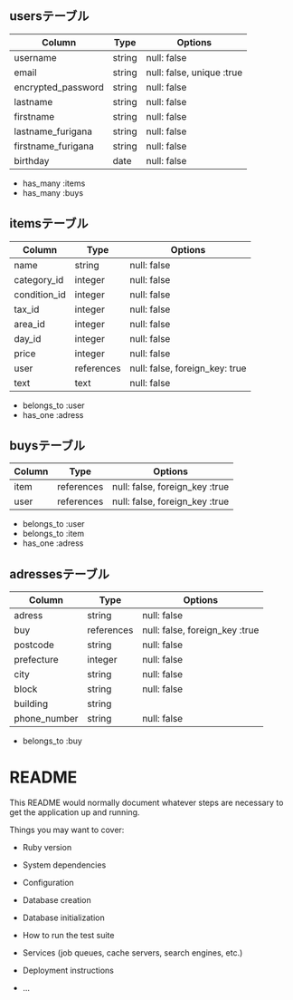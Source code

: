 ## usersテーブル

| Column               | Type       | Options                       |
| ------               | ------     | -----------                   |
| username             | string     | null: false                   |
| email                | string     | null: false, unique :true     |
| encrypted_password   | string     | null: false                   |
| lastname             | string     | null: false                   |
| firstname            | string     | null: false                   |
| lastname_furigana    | string     | null: false                   |
| firstname_furigana   | string     | null: false                   |
| birthday             | date       | null: false                   |
- has_many :items
- has_many :buys



## itemsテーブル

| Column       | Type       | Options                         |
| ------       | ------     | -----------                     |
| name         | string     | null: false                     |
| category_id  | integer    | null: false                     |
| condition_id | integer    | null: false                     |
| tax_id       | integer    | null: false                     |
| area_id      | integer    | null: false                     |
| day_id       | integer    | null: false                     |
| price        | integer    | null: false                     |
| user         | references | null: false, foreign_key: true  |
| text         | text       | null: false                     |
- belongs_to :user
- has_one :adress
## buysテーブル

| Column     | Type       | Options                           |
| ------     | ------     | -----------                       |
| item       | references | null: false, foreign_key :true    |
| user       | references | null: false, foreign_key :true    |

- belongs_to :user
- belongs_to :item
- has_one :adress


## adressesテーブル

| Column           | Type          | Options                          |
| ------           | ------        | -----------                      |
| adress           | string        | null: false                      |
| buy              | references    | null: false, foreign_key :true   |
| postcode         | string        | null: false                      |
| prefecture       | integer       | null: false                      |
| city             | string        | null: false                      |
| block            | string        | null: false                      | 
| building         | string        |                                  |
| phone_number     | string        | null: false                      |
- belongs_to :buy


# README



This README would normally document whatever steps are necessary to get the
application up and running.

Things you may want to cover:

* Ruby version

* System dependencies

* Configuration

* Database creation

* Database initialization

* How to run the test suite

* Services (job queues, cache servers, search engines, etc.)

* Deployment instructions

* ...
